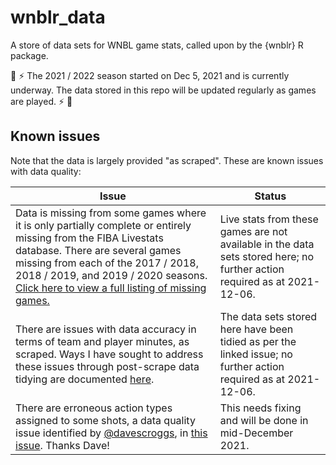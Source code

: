 # wnblr_data

A store of data sets for WNBL game stats, called upon by the {wnblr} R package.

:basketball: :zap: The 2021 / 2022 season started on Dec 5, 2021 and is currently underway. The data stored in this repo will be updated regularly as games are played. :zap: :basketball:

## Known issues

Note that the data is largely provided "as scraped". These are known issues with data quality:

| Issue | Status |
|---|---|
| Data is missing from some games where it is only partially complete or entirely missing from the FIBA Livestats database. There are several games missing from each of the 2017 / 2018, 2018 / 2019, and 2019 / 2020 seasons. [Click here to view a full listing of missing games.](https://github.com/jacquietran/wnblr/issues/23) | Live stats from these games are not available in the data sets stored here; no further action required as at 2021-12-06. |
| There are issues with data accuracy in terms of team and player minutes, as scraped. Ways I have sought to address these issues through post-scrape data tidying are documented [here](https://github.com/jacquietran/wnblr/issues/31). | The data sets stored here have been tidied as per the linked issue; no further action required as at 2021-12-06. |
| There are erroneous action types assigned to some shots, a data quality issue identified by [@davescroggs](https://www.github.com/davescroggs), in [this issue](https://github.com/jacquietran/wnblr/issues/29). Thanks Dave! | This needs fixing and will be done in mid-December 2021. |
